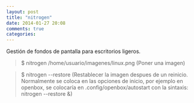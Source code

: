 ```yaml
---
layout: post
title: "nitrogen"
date: 2014-01-27 20:08
comments: true
categories: 
---
```

Gestión de fondos de pantalla para escritorios ligeros.

>$ nitrogen /home/usuario/imagenes/linux.png (Poner una imagen)

>$ nitrogen --restore (Restablecer la imagen despues de un reinicio. Normalmente se coloca en las opciones de inicio, por ejemplo en openbox, se colocaría en .config/openbox/autostart con la sintaxis: nitrogen --restore &)

